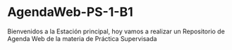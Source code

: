 # AgendaWeb-PS-1-B1
Bienvenidos a la Estación principal, hoy vamos a realizar un Repositorio de Agenda Web de la materia de Práctica Supervisada
